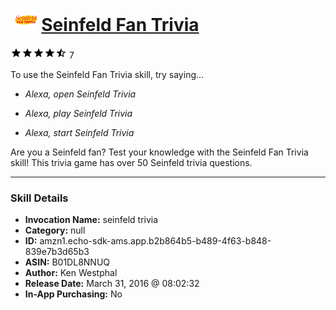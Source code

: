 # &nbsp;<img src="skill_icon" alt="Seinfeld Fan Trivia icon" width="36"> [Seinfeld Fan Trivia](http://alexa.amazon.com/#skills/amzn1.echo-sdk-ams.app.b2b864b5-b489-4f63-b848-839e7b3d65b3)
![4.8 stars](../../images/ic_star_black_18dp_1x.png)![4.8 stars](../../images/ic_star_black_18dp_1x.png)![4.8 stars](../../images/ic_star_black_18dp_1x.png)![4.8 stars](../../images/ic_star_black_18dp_1x.png)![4.8 stars](../../images/ic_star_half_black_18dp_1x.png) 7

To use the Seinfeld Fan Trivia skill, try saying...

* *Alexa, open Seinfeld Trivia*

* *Alexa, play Seinfeld Trivia*

* *Alexa, start Seinfeld Trivia*

Are you a Seinfeld fan?  Test your knowledge with the Seinfeld Fan Trivia skill!  This trivia game has over 50 Seinfeld trivia questions.

***

### Skill Details

* **Invocation Name:** seinfeld trivia
* **Category:** null
* **ID:** amzn1.echo-sdk-ams.app.b2b864b5-b489-4f63-b848-839e7b3d65b3
* **ASIN:** B01DL8NNUQ
* **Author:** Ken Westphal
* **Release Date:** March 31, 2016 @ 08:02:32
* **In-App Purchasing:** No
